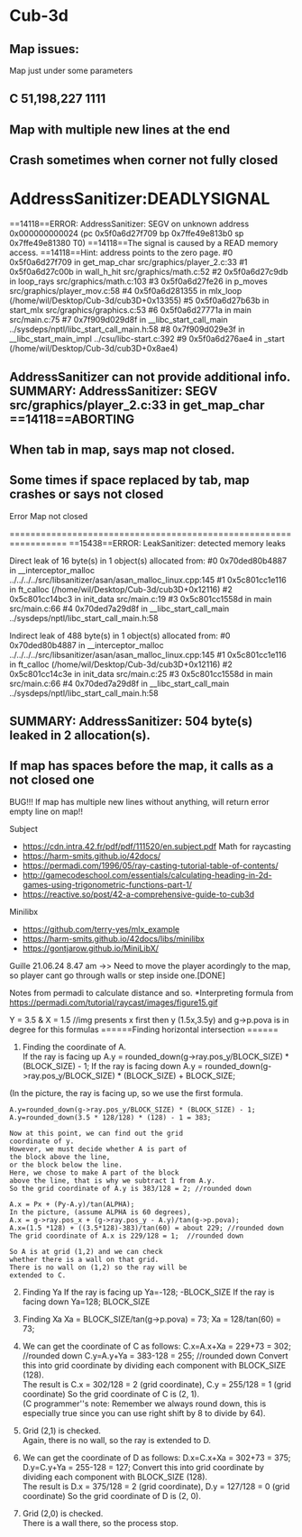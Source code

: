 # Cub-3d

Map issues:
-------------------------------------
Map just under some parameters

C 51,198,227
1111
-------------------------------------
Map with multiple new lines at the end
-------------------------------------
Crash sometimes when corner not fully closed
-------------------------------------
AddressSanitizer:DEADLYSIGNAL
=================================================================
==14118==ERROR: AddressSanitizer: SEGV on unknown address 0x000000000024 (pc 0x5f0a6d27f709 bp 0x7ffe49e813b0 sp 0x7ffe49e81380 T0)
==14118==The signal is caused by a READ memory access.
==14118==Hint: address points to the zero page.
    #0 0x5f0a6d27f709 in get_map_char src/graphics/player_2.c:33
    #1 0x5f0a6d27c00b in wall_h_hit src/graphics/math.c:52
    #2 0x5f0a6d27c9db in loop_rays src/graphics/math.c:103
    #3 0x5f0a6d27fe26 in p_moves src/graphics/player_mov.c:58
    #4 0x5f0a6d281355 in mlx_loop (/home/wil/Desktop/Cub-3d/cub3D+0x13355)
    #5 0x5f0a6d27b63b in start_mlx src/graphics/graphics.c:53
    #6 0x5f0a6d27771a in main src/main.c:75
    #7 0x7f909d029d8f in __libc_start_call_main ../sysdeps/nptl/libc_start_call_main.h:58
    #8 0x7f909d029e3f in __libc_start_main_impl ../csu/libc-start.c:392
    #9 0x5f0a6d276ae4 in _start (/home/wil/Desktop/Cub-3d/cub3D+0x8ae4)

AddressSanitizer can not provide additional info.
SUMMARY: AddressSanitizer: SEGV src/graphics/player_2.c:33 in get_map_char
==14118==ABORTING
--------------------------------------------------------
When tab in map, says map not closed.
--------------------------------------------------------
Some times if space replaced by tab, map crashes or says not closed
--------------------------------------------------------
Error
Map not closed

=================================================================
==15438==ERROR: LeakSanitizer: detected memory leaks

Direct leak of 16 byte(s) in 1 object(s) allocated from:
    #0 0x70ded80b4887 in __interceptor_malloc ../../../../src/libsanitizer/asan/asan_malloc_linux.cpp:145
    #1 0x5c801cc1e116 in ft_calloc (/home/wil/Desktop/Cub-3d/cub3D+0x12116)
    #2 0x5c801cc14bc3 in init_data src/main.c:19
    #3 0x5c801cc1558d in main src/main.c:66
    #4 0x70ded7a29d8f in __libc_start_call_main ../sysdeps/nptl/libc_start_call_main.h:58

Indirect leak of 488 byte(s) in 1 object(s) allocated from:
    #0 0x70ded80b4887 in __interceptor_malloc ../../../../src/libsanitizer/asan/asan_malloc_linux.cpp:145
    #1 0x5c801cc1e116 in ft_calloc (/home/wil/Desktop/Cub-3d/cub3D+0x12116)
    #2 0x5c801cc14c3e in init_data src/main.c:25
    #3 0x5c801cc1558d in main src/main.c:66
    #4 0x70ded7a29d8f in __libc_start_call_main ../sysdeps/nptl/libc_start_call_main.h:58

SUMMARY: AddressSanitizer: 504 byte(s) leaked in 2 allocation(s).
-----------------------------------------------------------------
If map has spaces before the map, it calls as a not closed one
-----------------------------------------------------------------






















BUG!!! If map has multiple new lines without anything, will return error empty line on map!!

Subject
*	https://cdn.intra.42.fr/pdf/pdf/111520/en.subject.pdf
Math for raycasting
*	https://harm-smits.github.io/42docs/
*	https://permadi.com/1996/05/ray-casting-tutorial-table-of-contents/
*	http://gamecodeschool.com/essentials/calculating-heading-in-2d-games-using-trigonometric-functions-part-1/
*	https://reactive.so/post/42-a-comprehensive-guide-to-cub3d

Minilibx
*	https://github.com/terry-yes/mlx_example
*	https://harm-smits.github.io/42docs/libs/minilibx
*	https://gontjarow.github.io/MiniLibX/

Guille 21.06.24 8.47 am
->> Need to move the player acordingly to the map, so player cant go through walls or step inside one.[DONE]

Notes from permadi to calculate distance and so.
	*Interpreting formula from https://permadi.com/tutorial/raycast/images/figure15.gif

Y = 3.5 & X = 1.5 //img presents x first then y (1.5x,3.5y) and g->p.pova is in degree for this formulas 
======Finding horizontal intersection ======
1. Finding the coordinate of A.  
	If the ray is facing up	
	  A.y = rounded_down(g->ray.pos_y/BLOCK_SIZE) * (BLOCK_SIZE) - 1;
	If the ray is facing down
	  A.y = rounded_down(g->ray.pos_y/BLOCK_SIZE) * (BLOCK_SIZE) + BLOCK_SIZE;

(In the picture, the ray is facing up, so we use
	the first formula.  

	A.y=rounded_down(g->ray.pos_y/BLOCK_SIZE) * (BLOCK_SIZE) - 1;
	A.y=rounded_down(3.5 * 128/128) * (128) - 1 = 383;

	Now at this point, we can find out the grid 
	coordinate of y.
	However, we must decide whether A is part of 
	the block above the line,
	or the block below the line.  
	Here, we chose to make A part of the block
	above the line, that is why we subtract 1 from A.y.
	So the grid coordinate of A.y is 383/128 = 2; //rounded down

	A.x = Px + (Py-A.y)/tan(ALPHA);
	In the picture, (assume ALPHA is 60 degrees),
	A.x = g->ray.pos_x + (g->ray.pos_y - A.y)/tan(g->p.pova);
	A.x=(1.5 *128) + ((3.5*128)-383)/tan(60) = about 229; //rounded down
	The grid coordinate of A.x is 229/128 = 1;	//rounded down

	So A is at grid (1,2) and we can check 
	whether there is a wall on that grid.
	There is no wall on (1,2) so the ray will be 
	extended to C.

2. Finding Ya
	If the ray is facing up	
	  Ya=-128;	-BLOCK_SIZE
	If the ray is facing down
	  Ya=128;	BLOCK_SIZE

3. Finding Xa
	Xa = BLOCK_SIZE/tan(g->p.pova) = 73;
	Xa = 128/tan(60) = 73;

4. We can get the coordinate of C as follows:
	C.x=A.x+Xa = 229+73 = 302;	//rounded down
	C.y=A.y+Ya = 383-128 = 255;	//rounded down
	Convert this into grid coordinate by 
	dividing each component with BLOCK_SIZE (128).  
	The result is 
	C.x = 302/128 = 2 (grid coordinate), 
	C.y = 255/128 = 1 (grid coordinate) 
	So the grid coordinate of C is (2, 1).  
	(C programmer''s note: Remember we always round down, 
	this is especially true since
	you can use right shift by 8 to divide by 64).

5. Grid (2,1) is checked.  
	Again, there is no wall, so the ray is extended 
	to D.  

6. We can get the coordinate of D as follows:
	D.x=C.x+Xa = 302+73 = 375;
	D.y=C.y+Ya = 255-128 = 127;
	Convert this into grid coordinate by 
	dividing each component with BLOCK_SIZE (128).  
	The result is 
	D.x = 375/128 = 2 (grid coordinate), 
	D.y = 127/128 = 0 (grid coordinate) 
	So the grid coordinate of D is (2, 0).  

6. Grid (2,0) is checked.  
	There is a wall there, so the process stop.
